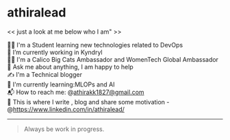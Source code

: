 # athiralead
<< just a look at me below who I am" >>

👨‍🎓 I'm a Student learning new technologies related to DevOps     
🔭 I’m currently working in Kyndryl                          
👨‍🏫 I'm a Calico Big Cats Ambassador and WomenTech Global Ambassador          
💬 Ask me about anything, I am happy to help           
✍ I'm a Technical blogger                
🌱 I'm currently learning:MLOPs and AI                  
📬 How to reach me: @athirakk1827@gmail.com                        
💪 This is where I write , blog and share some motivation - @https://www.linkedin.com/in/athiralead/                                 


---
> Always be work in progress.
